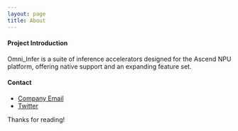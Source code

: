 ```yaml
---
layout: page
title: About
---
```


####  Project Introduction
Omni_Infer is a suite of inference accelerators designed for the Ascend NPU platform, offering native support and an expanding feature set.

####  Contact
* [Company Email](mailto:huangzhipeng@huawei.com)
* [Twitter](https://twitter.com/nopainkiller)

Thanks for reading!
